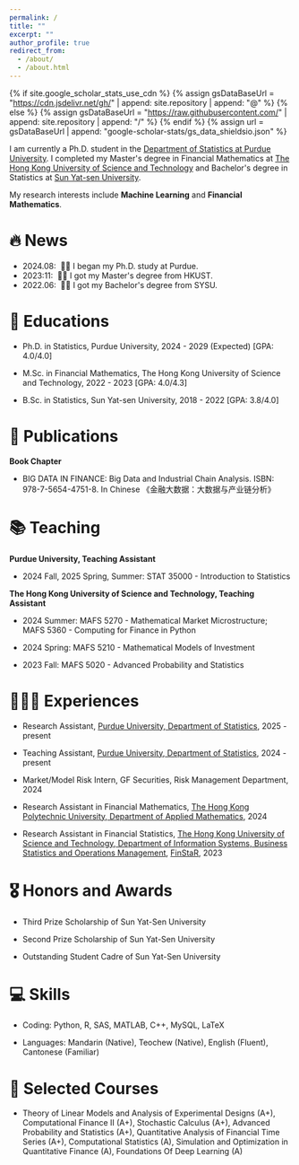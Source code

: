 ```yaml
---
permalink: /
title: ""
excerpt: ""
author_profile: true
redirect_from: 
  - /about/
  - /about.html
---
```


{% if site.google_scholar_stats_use_cdn %}
{% assign gsDataBaseUrl = "https://cdn.jsdelivr.net/gh/" | append: site.repository | append: "@" %}
{% else %}
{% assign gsDataBaseUrl = "https://raw.githubusercontent.com/" | append: site.repository | append: "/" %}
{% endif %}
{% assign url = gsDataBaseUrl | append: "google-scholar-stats/gs_data_shieldsio.json" %}

<span class='anchor' id='about-me'></span>

I am currently a Ph.D. student in the [Department of Statistics at Purdue University](https://www.stat.purdue.edu/index.html). I completed my Master's degree in Financial Mathematics at [The Hong Kong University of Science and Technology](https://hkust.edu.hk/) and Bachelor's degree in Statistics at [Sun Yat-sen University](https://www.sysu.edu.cn/sysuen/). 

My research interests include **Machine Learning** and **Financial Mathematics**. 

<!-- **Stochastic Control** with applications in **Quantitative Finance**. -->

<!-- My research interest includes neural machine translation and computer vision. I have published more than 100 papers at the top international AI conferences with total <a href='https://scholar.google.com/citations?user=DhtAFkwAAAAJ'>google scholar citations <strong><span id='total_cit'>260000+</span></strong></a> (You can also use google scholar badge <a href='https://scholar.google.com/citations?user=DhtAFkwAAAAJ'><img src="https://img.shields.io/endpoint?url={{ url | url_encode }}&logo=Google%20Scholar&labelColor=f6f6f6&color=9cf&style=flat&label=citations"></a>). -->


# 🔥 News
- 2024.08: &nbsp;🎉🎉 I began my Ph.D. study at Purdue. 
- 2023:11: &nbsp;🎉🎉 I got my Master's degree from HKUST. 
- 2022.06: &nbsp;🎉🎉 I got my Bachelor's degree from SYSU. 

<!-- 
- *2022.02*: &nbsp;🎉🎉 Lorem ipsum dolor sit amet, consectetur adipiscing elit. Vivamus ornare aliquet ipsum, ac tempus justo dapibus sit amet. 
- *2022.02*: &nbsp;🎉🎉 Lorem ipsum dolor sit amet, consectetur adipiscing elit. Vivamus ornare aliquet ipsum, ac tempus justo dapibus sit amet.  
-->

# 📖 Educations
- Ph.D. in Statistics, Purdue University, 2024 - 2029 (Expected) [GPA: 4.0/4.0]

- M.Sc. in Financial Mathematics, The Hong Kong University of Science and Technology, 2022 - 2023 [GPA: 4.0/4.3]

- B.Sc. in Statistics, Sun Yat-sen University, 2018 - 2022 [GPA: 3.8/4.0]



# 📝 Publications 
<!-- 
<div class='paper-box'><div class='paper-box-image'><div><div class="badge">CVPR 2016</div><img src='images/500x300.png' alt="sym" width="100%"></div></div>
<div class='paper-box-text' markdown="1">

[Deep Residual Learning for Image Recognition](https://openaccess.thecvf.com/content_cvpr_2016/papers/He_Deep_Residual_Learning_CVPR_2016_paper.pdf)

**Kaiming He**, Xiangyu Zhang, Shaoqing Ren, Jian Sun

[**Project**](https://scholar.google.com/citations?view_op=view_citation&hl=zh-CN&user=DhtAFkwAAAAJ&citation_for_view=DhtAFkwAAAAJ:ALROH1vI_8AC) <strong><span class='show_paper_citations' data='DhtAFkwAAAAJ:ALROH1vI_8AC'></span></strong>
- Lorem ipsum dolor sit amet, consectetur adipiscing elit. Vivamus ornare aliquet ipsum, ac tempus justo dapibus sit amet. 
</div>
</div>

- [Lorem ipsum dolor sit amet, consectetur adipiscing elit. Vivamus ornare aliquet ipsum, ac tempus justo dapibus sit amet](https://github.com), A, B, C, **CVPR 2020** -->

<!-- 
**Working Paper**

- Perhaps in the future ...

**Published Paper**

- Perhaps in the future ...
-->

**Book Chapter**

- BIG DATA IN FINANCE: Big Data and Industrial Chain Analysis. ISBN: 978-7-5654-4751-8. In Chinese 《金融大数据：大数据与产业链分析》




<!-- 
# 💬 Invited Talks

- Perhaps in the future ...
-->

<!-- 
- *2021.06*, Lorem ipsum dolor sit amet, consectetur adipiscing elit. Vivamus ornare aliquet ipsum, ac tempus justo dapibus sit amet. 
- *2021.03*, Lorem ipsum dolor sit amet, consectetur adipiscing elit. Vivamus ornare aliquet ipsum, ac tempus justo dapibus sit amet.  \| [\[video\]](https://github.com/) 
-->


# 📚 Teaching

**Purdue University, Teaching Assistant**

- 2024 Fall, 2025 Spring, Summer: STAT 35000 - Introduction to Statistics

<!-- - 2025 Spring: STAT 35000 - Introduction to Statistics -->

<!-- - 2024 Fall: STAT 35000 - Introduction to Statistics -->

**The Hong Kong University of Science and Technology, Teaching Assistant**

- 2024 Summer: MAFS 5270 - Mathematical Market Microstructure; MAFS 5360 - Computing for Finance in Python

- 2024 Spring: MAFS 5210 - Mathematical Models of Investment

- 2023 Fall: MAFS 5020 - Advanced Probability and Statistics


# 🧑🏻‍💻 Experiences

- Research Assistant, [Purdue University, Department of Statistics](https://www.stat.purdue.edu/index.html), 2025 - present

- Teaching Assistant, [Purdue University, Department of Statistics](https://www.stat.purdue.edu/index.html), 2024 - present

- Market/Model Risk Intern, GF Securities, Risk Management Department, 2024

- Research Assistant in Financial Mathematics, [The Hong Kong Polytechnic University, Department of Applied Mathematics](https://www.polyu.edu.hk/ama/), 2024
<!-- Supervisor: Prof. Kexin CHEN -->

- Research Assistant in Financial Statistics, [The Hong Kong University of Science and Technology, Department of Information Systems, Business Statistics and Operations Management](https://isom.hkust.edu.hk/), [FinStaR](https://finstar.hkust.edu.hk/), 2023
<!-- Supervisor: Prof. Yingying LI and Xinghua ZHENG -->


# 🎖 Honors and Awards
<!-- - *2021.10* Lorem ipsum dolor sit amet, consectetur adipiscing elit. Vivamus ornare aliquet ipsum, ac tempus justo dapibus sit amet. 
- *2021.09* Lorem ipsum dolor sit amet, consectetur adipiscing elit. Vivamus ornare aliquet ipsum, ac tempus justo dapibus sit amet.  -->
- Third Prize Scholarship of Sun Yat-Sen University 

- Second Prize Scholarship of Sun Yat-Sen University 

- Outstanding Student Cadre of Sun Yat-Sen University 


# 💻 Skills

- Coding: Python, R, SAS, MATLAB, C++, MySQL, LaTeX

- Languages: Mandarin (Native), Teochew (Native), English (Fluent), Cantonese (Familiar)


# 📑 Selected Courses

- Theory of Linear Models and Analysis of Experimental Designs (A+), Computational Finance II (A+), Stochastic Calculus (A+), Advanced Probability and Statistics (A+), Quantitative Analysis of Financial Time Series (A+), Computational Statistics (A), Simulation and Optimization in Quantitative Finance (A), Foundations Of Deep Learning (A)